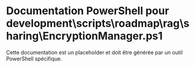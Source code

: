 # Documentation PowerShell pour development\scripts\roadmap\rag\sharing\EncryptionManager.ps1

Cette documentation est un placeholder et doit être générée par un outil PowerShell spécifique.

